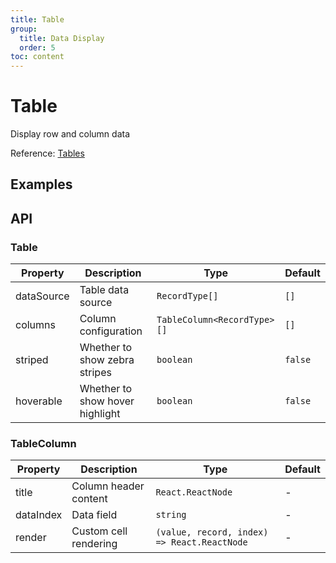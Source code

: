 ```yaml
---
title: Table
group:
  title: Data Display
  order: 5
toc: content
---
```


# Table

Display row and column data

Reference: [Tables](https://www.getpapercss.com/docs/content/tables/)

## Examples

<code src="./demos/TableBase.tsx" title="Basic" description="Simple table, use `render` for custom display, add `striped` or `hoverable` for different style presentations"></code>

## API

### Table

| Property   | Description                     | Type                        | Default |
| ---------- | ------------------------------- | --------------------------- | ------- |
| dataSource | Table data source               | `RecordType[]`              | `[]`    |
| columns    | Column configuration            | `TableColumn<RecordType>[]` | `[]`    |
| striped    | Whether to show zebra stripes   | `boolean`                   | `false` |
| hoverable  | Whether to show hover highlight | `boolean`                   | `false` |

### TableColumn

| Property  | Description           | Type                                        | Default |
| --------- | --------------------- | ------------------------------------------- | ------- |
| title     | Column header content | `React.ReactNode`                           | -       |
| dataIndex | Data field            | `string`                                    | -       |
| render    | Custom cell rendering | `(value, record, index) => React.ReactNode` | -       |
